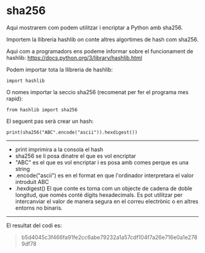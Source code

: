 # sha256


Aqui mostrarem com podem utilitzar i encriptar a Python amb sha256.

Importem la llibreria hashlib on conte altres algortimes de hash com sha256.

Aqui com a programadors ens podeme informar sobre el funcionament de hashlib:
https://docs.python.org/3/library/hashlib.html

Podem importar tota la llibreria de hashlib:

```import hashlib```

O nomes importar la seccio sha256 (recomenat per fer el programa mes rapid): 

```from hashlib import sha256```

El seguent pas serà crear un hash:

```print(sha256("ABC".encode("ascii")).hexdigest())```

---
- print imprimira a la consola el hash
- sha256 se li posa dinatre el que es vol encriptar 
- "ABC" es el que es vol encriptar i es posa amb comes perque es una string
- .encode("ascii") es en el format en que l'ordinador interpretara el valor introduit ABC
- .hexdigest() El que conte es torna com un objecte de cadena de doble longitud, que només conté dígits hexadecimals. Es pot utilitzar per intercanviar el valor de manera segura en el correu electrònic o en altres entorns no binaris.

---
El resultat del codi es:
> b5d4045c3f466fa91fe2cc6abe79232a1a57cdf104f7a26e716e0a1e2789df78



